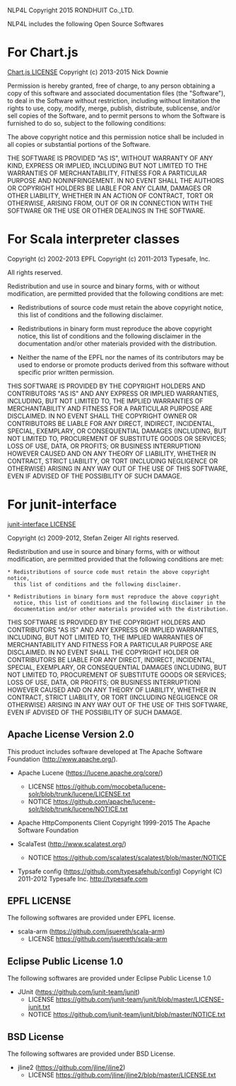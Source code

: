 NLP4L
Copyright 2015 RONDHUIT Co.,LTD.

NLP4L includes the following Open Source Softwares

# For Chart.js
[Chart.js LICENSE](https://github.com/nnnick/Chart.js/blob/master/LICENSE.md)
Copyright (c) 2013-2015 Nick Downie

Permission is hereby granted, free of charge, to any person obtaining a copy of this software and associated documentation files (the "Software"), to deal in the Software without restriction, including without limitation the rights to use, copy, modify, merge, publish, distribute, sublicense, and/or sell copies of the Software, and to permit persons to whom the Software is furnished to do so, subject to the following conditions:

The above copyright notice and this permission notice shall be included in all copies or substantial portions of the Software.

THE SOFTWARE IS PROVIDED "AS IS", WITHOUT WARRANTY OF ANY KIND, EXPRESS OR IMPLIED, INCLUDING BUT NOT LIMITED TO THE WARRANTIES OF MERCHANTABILITY, FITNESS FOR A PARTICULAR PURPOSE AND NONINFRINGEMENT. IN NO EVENT SHALL THE AUTHORS OR COPYRIGHT HOLDERS BE LIABLE FOR ANY CLAIM, DAMAGES OR OTHER LIABILITY, WHETHER IN AN ACTION OF CONTRACT, TORT OR OTHERWISE, ARISING FROM, OUT OF OR IN CONNECTION WITH THE SOFTWARE OR THE USE OR OTHER DEALINGS IN THE SOFTWARE.

# For Scala interpreter classes

Copyright (c) 2002-2013 EPFL
Copyright (c) 2011-2013 Typesafe, Inc.

All rights reserved.

Redistribution and use in source and binary forms, with or without
modification, are permitted provided that the following conditions are met:

- Redistributions of source code must retain the above copyright notice,
  this list of conditions and the following disclaimer.

- Redistributions in binary form must reproduce the above copyright notice,
  this list of conditions and the following disclaimer in the documentation
  and/or other materials provided with the distribution.

- Neither the name of the EPFL nor the names of its contributors may be
  used to endorse or promote products derived from this software without
  specific prior written permission.

THIS SOFTWARE IS PROVIDED BY THE COPYRIGHT HOLDERS AND CONTRIBUTORS "AS IS"
AND ANY EXPRESS OR IMPLIED WARRANTIES, INCLUDING, BUT NOT LIMITED TO, THE
IMPLIED WARRANTIES OF MERCHANTABILITY AND FITNESS FOR A PARTICULAR PURPOSE
ARE DISCLAIMED. IN NO EVENT SHALL THE COPYRIGHT OWNER OR CONTRIBUTORS BE
LIABLE FOR ANY DIRECT, INDIRECT, INCIDENTAL, SPECIAL, EXEMPLARY, OR
CONSEQUENTIAL DAMAGES (INCLUDING, BUT NOT LIMITED TO, PROCUREMENT OF
SUBSTITUTE GOODS OR SERVICES; LOSS OF USE, DATA, OR PROFITS; OR BUSINESS
INTERRUPTION) HOWEVER CAUSED AND ON ANY THEORY OF LIABILITY, WHETHER IN
CONTRACT, STRICT LIABILITY, OR TORT (INCLUDING NEGLIGENCE OR OTHERWISE)
ARISING IN ANY WAY OUT OF THE USE OF THIS SOFTWARE, EVEN IF ADVISED OF THE
POSSIBILITY OF SUCH DAMAGE.

# For junit-interface
[junit-interface LICENSE](https://github.com/sbt/junit-interface/blob/master/LICENSE.txt)

Copyright (c) 2009-2012, Stefan Zeiger
All rights reserved.

Redistribution and use in source and binary forms, with or without
modification, are permitted provided that the following conditions are met:

    * Redistributions of source code must retain the above copyright notice,
      this list of conditions and the following disclaimer.

    * Redistributions in binary form must reproduce the above copyright
      notice, this list of conditions and the following disclaimer in the
      documentation and/or other materials provided with the distribution.

THIS SOFTWARE IS PROVIDED BY THE COPYRIGHT HOLDERS AND CONTRIBUTORS "AS IS"
AND ANY EXPRESS OR IMPLIED WARRANTIES, INCLUDING, BUT NOT LIMITED TO, THE
IMPLIED WARRANTIES OF MERCHANTABILITY AND FITNESS FOR A PARTICULAR PURPOSE
ARE DISCLAIMED. IN NO EVENT SHALL THE COPYRIGHT HOLDER OR CONTRIBUTORS BE
LIABLE FOR ANY DIRECT, INDIRECT, INCIDENTAL, SPECIAL, EXEMPLARY, OR
CONSEQUENTIAL DAMAGES (INCLUDING, BUT NOT LIMITED TO, PROCUREMENT OF
SUBSTITUTE GOODS OR SERVICES; LOSS OF USE, DATA, OR PROFITS; OR BUSINESS
INTERRUPTION) HOWEVER CAUSED AND ON ANY THEORY OF LIABILITY, WHETHER IN
CONTRACT, STRICT LIABILITY, OR TORT (INCLUDING NEGLIGENCE OR OTHERWISE)
ARISING IN ANY WAY OUT OF THE USE OF THIS SOFTWARE, EVEN IF ADVISED OF THE
POSSIBILITY OF SUCH DAMAGE.

## Apache License Version 2.0

This product includes software developed at The Apache Software Foundation (http://www.apache.org/).

* Apache Lucene (https://lucene.apache.org/core/)
  * LICENSE https://github.com/mocobeta/lucene-solr/blob/trunk/lucene/LICENSE.txt
  * NOTICE https://github.com/apache/lucene-solr/blob/trunk/lucene/NOTICE.txt

* Apache HttpComponents Client
Copyright 1999-2015 The Apache Software Foundation

* ScalaTest (http://www.scalatest.org/)
  * NOTICE https://github.com/scalatest/scalatest/blob/master/NOTICE

* Typsafe config (https://github.com/typesafehub/config)
Copyright (C) 2011-2012 Typesafe Inc. <http://typesafe.com>

## EPFL LICENSE

The following softwares are provided under EPFL license.

* scala-arm (https://github.com/jsuereth/scala-arm)
  * LICENSE https://github.com/jsuereth/scala-arm

## Eclipse Public License 1.0

The following softwares are provided under Eclipse Public License 1.0

* JUnit (https://github.com/junit-team/junit)
  * LICENSE https://github.com/junit-team/junit/blob/master/LICENSE-junit.txt
  * NOTICE https://github.com/junit-team/junit/blob/master/NOTICE.txt
  
## BSD License

The following softwares are provided under BSD License.
  
* jline2 (https://github.com/jline/jline2)
  * LICENSE https://github.com/jline/jline2/blob/master/LICENSE.txt
  
